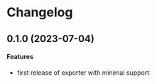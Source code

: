 # Changelog

## 0.1.0 (2023-07-04)

#### Features

* first release of exporter with minimal support 
